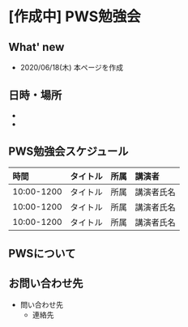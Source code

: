 # [作成中] PWS勉強会



## What' new

- 2020/06/18(木) 本ページを作成

## 日時・場所
- 
- 


## PWS勉強会スケジュール

|時間|タイトル|所属|講演者|
| :--- |:---|:---|:---|
| 10:00-1200 | タイトル | 所属 |講演者氏名|
| 10:00-1200 | タイトル | 所属 |講演者氏名|
| 10:00-1200 | タイトル | 所属 |講演者氏名|


## PWSについて


## お問い合わせ先

- 問い合わせ先
  - 連絡先
